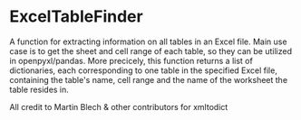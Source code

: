 # ExcelTableFinder
A function for extracting information on all tables in an Excel file. Main use case is to get the sheet and cell range of each table, so they can be utilized in openpyxl/pandas. More precicely, this function returns a list of dictionaries, each corresponding to one table in the specified Excel file, containing the table's name, cell range and the name of the worksheet the table resides in.

All credit to Martin Blech & other contributors for xmltodict
